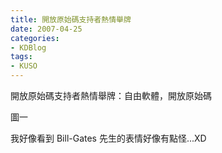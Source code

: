 ```yaml
---
title: 開放原始碼支持者熱情舉牌
date: 2007-04-25
categories:
- KDBlog
tags:
- KUSO
---
```

開放原始碼支持者熱情舉牌：自由軟體，開放原始碼



圖一

我好像看到 Bill-Gates 先生的表情好像有點怪...XD

